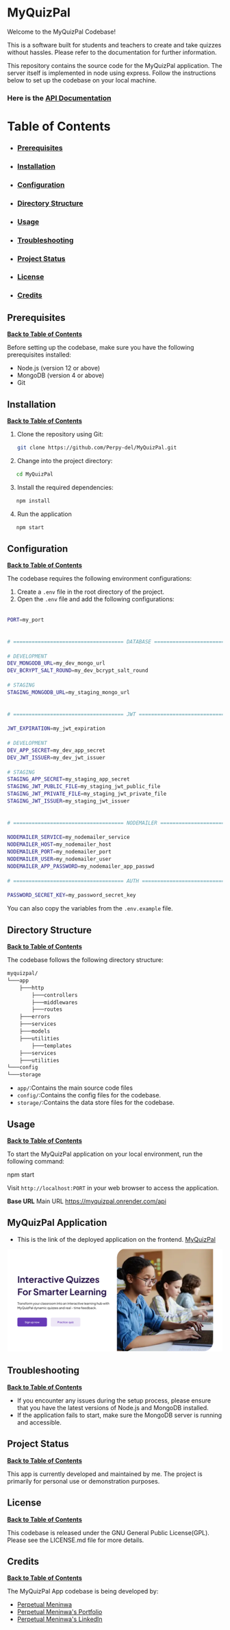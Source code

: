 # MyQuizPal

Welcome to the MyQuizPal Codebase!

This is a software built for students and teachers to create and take quizzes without hassles. Please refer to the documentation for further information.

This repository contains the source code for the MyQuizPal application. The server itself is implemented in node using express. Follow the instructions below to set up the codebase on your local machine.

### Here is the [API Documentation](https://documenter.getpostman.com/view/26756602/2sA3XMj3dx)

# Table of Contents

- ### [Prerequisites](https://github.com/Perpy-del/MyQuizPal?tab=readme-ov-file#prerequisites-1)

- ### [Installation](https://github.com/Perpy-del/MyQuizPal?tab=readme-ov-file#installation-1)

- ### [Configuration](https://github.com/Perpy-del/MyQuizPal?tab=readme-ov-file#configuration-1)

- ### [Directory Structure](https://github.com/Perpy-del/MyQuizPal?tab=readme-ov-file#directory-structure-1)

- ### [Usage](https://github.com/Perpy-del/MyQuizPal?tab=readme-ov-file#usage-1)

- ### [Troubleshooting](https://github.com/Perpy-del/MyQuizPal?tab=readme-ov-file#troubleshooting-1)

- ### [Project Status](https://github.com/Perpy-del/MyQuizPal?tab=readme-ov-file#project-status-1)

- ### [License](https://github.com/Perpy-del/MyQuizPal?tab=readme-ov-file#license-1)

- ### [Credits](https://github.com/Perpy-del/MyQuizPal?tab=readme-ov-file#credits-1)

## Prerequisites

**[Back to Table of Contents](https://github.com/Perpy-del/MyQuizPal?tab=readme-ov-file#table-of-contents)**

Before setting up the codebase, make sure you have the following prerequisites installed:

- Node.js (version 12 or above)
- MongoDB (version 4 or above)
- Git

## Installation

**[Back to Table of Contents](https://github.com/Perpy-del/MyQuizPal?tab=readme-ov-file#table-of-contents)**

1. Clone the repository using Git:
   ```bash
   git clone https://github.com/Perpy-del/MyQuizPal.git
   ```
2. Change into the project directory:

```bash
   cd MyQuizPal
```

3. Install the required dependencies:

```bash
   npm install
```

4. Run the application

```bash
   npm start
```

## Configuration

**[Back to Table of Contents](https://github.com/Perpy-del/MyQuizPal?tab=readme-ov-file#table-of-contents)**

The codebase requires the following environment configurations:

1. Create a `.env` file in the root directory of the project.
2. Open the `.env` file and add the following configurations:

```bash

PORT=my_port


# ==================================== DATABASE ================================================

# DEVELOPMENT
DEV_MONGODB_URL=my_dev_mongo_url
DEV_BCRYPT_SALT_ROUND=my_dev_bcrypt_salt_round

# STAGING
STAGING_MONGODB_URL=my_staging_mongo_url


# ==================================== JWT ==================================================

JWT_EXPIRATION=my_jwt_expiration

# DEVELOPMENT
DEV_APP_SECRET=my_dev_app_secret
DEV_JWT_ISSUER=my_dev_jwt_issuer

# STAGING
STAGING_APP_SECRET=my_staging_app_secret
STAGING_JWT_PUBLIC_FILE=my_staging_jwt_public_file
STAGING_JWT_PRIVATE_FILE=my_staging_jwt_private_file
STAGING_JWT_ISSUER=my_staging_jwt_issuer


# ==================================== NODEMAILER ================================================

NODEMAILER_SERVICE=my_nodemailer_service
NODEMAILER_HOST=my_nodemailer_host
NODEMAILER_PORT=my_nodemailer_port
NODEMAILER_USER=my_nodemailer_user
NODEMAILER_APP_PASSWORD=my_nodemailer_app_passwd

# ==================================== AUTH ==================================

PASSWORD_SECRET_KEY=my_password_secret_key

```

You can also copy the variables from the `.env.example` file.

## Directory Structure

**[Back to Table of Contents](https://github.com/Perpy-del/MyQuizPal?tab=readme-ov-file#table-of-contents)**

The codebase follows the following directory structure:

```bash
myquizpal/
└───app
    ├───http
        ├───controllers
        ├───middlewares
        ├───routes
    ├───errors
    ├───services
    ├───models
    ├───utilities
        ├───templates
    ├───services
    ├───utilities
└───config
└───storage
```

- `app/`:Contains the main source code files
- `config/`:Contains the config files for the codebase.
- `storage/`:Contains the data store files for the codebase.

## Usage

**[Back to Table of Contents](https://github.com/Perpy-del/MyQuizPal?tab=readme-ov-file#table-of-contents)**

To start the MyQuizPal application on your local environment, run the following command:

npm start

Visit `http://localhost:PORT` in your web browser to access the application.

**Base URL**
Main URL
https://myquizpal.onrender.com/api

## MyQuizPal Application

- This is the link of the deployed application on the frontend. [MyQuizPal](https://my-quiz-pal.vercel.app/)

![Screenshot of MyQuizPal App](./image/quizpal.png)

## Troubleshooting

**[Back to Table of Contents](https://github.com/Perpy-del/MyQuizPal?tab=readme-ov-file#table-of-contents)**

- If you encounter any issues during the setup process, please ensure that you have the latest versions of Node.js and MongoDB installed.
- If the application fails to start, make sure the MongoDB server is running and accessible.

## Project Status

**[Back to Table of Contents](https://github.com/Perpy-del/MyQuizPal?tab=readme-ov-file#table-of-contents)**

This app is currently developed and maintained by me. The project is primarily for personal use or demonstration purposes.

## License

**[Back to Table of Contents](https://github.com/Perpy-del/MyQuizPal?tab=readme-ov-file#table-of-contents)**

This codebase is released under the GNU General Public License(GPL). Please see the LICENSE.md file for more details.

## Credits

**[Back to Table of Contents](https://github.com/Perpy-del/MyQuizPal?tab=readme-ov-file#table-of-contents)**

The MyQuizPal App codebase is being developed by:
- [Perpetual Meninwa](https://github.com/Perpy-del)
- [Perpetual Meninwa's Portfolio](https://pm-portfolio-drab.vercel.app/)
- [Perpetual Meninwa's LinkedIn](https://linkedin.com/in/perpydev/)
